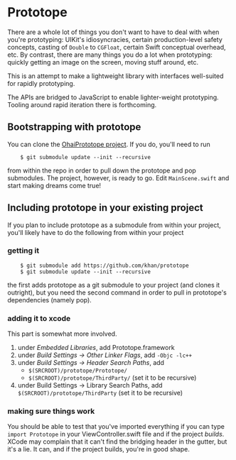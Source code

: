 # Prototope

There are a whole lot of things you don't want to have to deal with when you're prototyping: UIKit's idiosyncracies, certain production-level safety concepts, casting of `Double` to `CGFloat`, certain Swift conceptual overhead, etc. By contrast, there are many things you do a lot when prototyping: quickly getting an image on the screen, moving stuff around, etc.

This is an attempt to make a lightweight library with interfaces well-suited for rapidly prototyping.

The APIs are bridged to JavaScript to enable lighter-weight prototyping. Tooling around rapid iteration there is forthcoming.

## Bootstrapping with prototope

You can clone the [OhaiPrototope project](https://github.com/khan/ohaiprototope). If you do, you'll need to run
```
    $ git submodule update --init --recursive
```
from within the repo in order to pull down the prototope and pop submodules. The project, however, is ready to go. Edit `MainScene.swift` and start making dreams come true!

## Including prototope in your existing project

If you plan to include prototope as a submodule from within your project, you'll likely have to do the following from within your project

### getting it
```
    $ git submodule add https://github.com/khan/prototope
    $ git submodule update --init --recursive
```

the first adds prototope as a git submodule to your project (and clones it outright), but you need the second command in order to pull in prototope's dependencies (namely pop).

### adding it to xcode

This part is somewhat more involved.

1. under *Embedded Libraries*, add Prototope.framework
2. under *Build Settings -> Other Linker Flags*, add `-Objc -lc++`
3. under *Build Settings -> Header Search Paths*, add 
    * `$(SRCROOT)/prototope/Prototope/`
    * `$(SRCROOT)/prototope/ThirdParty/` (set it to be recursive)
4. under Build Settings -> Library Search Paths, add `$(SRCROOT)/prototope/ThirdParty` (set it to be recursive)

### making sure things work

You should be able to test that you've imported everything if you can type `import Prototope` in your ViewController.swift file and if the project *builds*. XCode may complain that it can't find the bridging header in the gutter, but it's a lie. It can, and if the project builds, you're in good shape.
